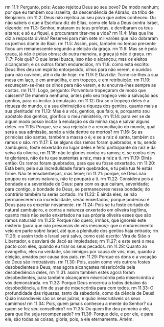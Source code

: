 rm 11.1: Pergunto, pois: Acaso rejeitou Deus ao seu povo? De modo nenhum; por que eu também sou israelita, da descendência de Abraão, da tribo de Benjamim.
rm 11.2: Deus não rejeitou ao seu povo que antes conheceu. Ou não sabeis o que a Escritura diz de Elias, como ele fala a Deus contra Israel, dizendo:
rm 11.3: Senhor, mataram os teus profetas, e derribaram os teus altares; e só eu fiquei, e procuraram tirar-me a vida?
rm 11.4: Mas que lhe diz a resposta divina? Reservei para mim sete mil varões que não dobraram os joelhos diante de Baal.
rm 11.5: Assim, pois, também no tempo presente ficou um remanescente segundo a eleição da graça.
rm 11.6: Mas se é pela graça, já não é pelas obras; de outra maneira, a graça já não é graça.
rm 11.7: Pois quê? O que Israel busca, isso não o alcançou; mas os eleitos alcançaram; e os outros foram endurecidos,
rm 11.8: como está escrito: Deus lhes deu um espírito entorpecido, olhos para não verem, e ouvidos para não ouvirem, até o dia de hoje.
rm 11.9: E Davi diz: Torne-se-lhes a sua mesa em laço, e em armadilha, e em tropeço, e em retribuição;
rm 11.10: escureçam-se-lhes os olhos para não verem, e tu encurva-lhes sempre as costas.
rm 11.11: Logo, pergunto: Porventura tropeçaram de modo que caíssem? De maneira nenhuma, antes pelo seu tropeço veio a salvação aos gentios, para os incitar à emulação.
rm 11.12: Ora se o tropeço deles é a riqueza do mundo, e a sua diminuição a riqueza dos gentios, quanto mais a sua plenitude!
rm 11.13: Mas é a vós, gentios, que falo; e, porquanto sou apóstolo dos gentios, glorifico o meu ministério,
rm 11.14: para ver se de algum modo posso incitar à emulação os da minha raça e salvar alguns deles.
rm 11.15: Porque, se a sua rejeição é a reconciliação do mundo, qual será a sua admissão, senão a vida dentre os mortos?
rm 11.16: Se as primícias são santas, também a massa o é; e se a raiz é santa, também os ramos o são.
rm 11.17: E se alguns dos ramos foram quebrados, e tu, sendo zambujeiro, foste enxertado no lugar deles e feito participante da raiz e da seiva da oliveira,
rm 11.18: não te glories contra os ramos; e, se contra eles te gloriares, não és tu que sustentas a raiz, mas a raiz a ti.
rm 11.19: Dirás então: Os ramos foram quebrados, para que eu fosse enxertado.
rm 11.20: Está bem; pela sua incredulidade foram quebrados, e tu pela tua fé estás firme. Não te ensoberbeças, mas teme;
rm 11.21: porque, se Deus não poupou os ramos naturais, não te poupará a ti.
rm 11.22: Considera pois a bondade e a severidade de Deus: para com os que caíram, severidade; para contigo, a bondade de Deus, se permaneceres nessa bondade; do contrário também tu serás cortado.
rm 11.23: E ainda eles, se não permanecerem na incredulidade, serão enxertados; porque poderoso é Deus para os enxertar novamente.
rm 11.24: Pois se tu foste cortado do natural zambujeiro, e contra a natureza enxertado em oliveira legítima, quanto mais não serão enxertados na sua própria oliveira esses que são ramos naturais!
rm 11.25: Porque não quero, irmãos, que ignoreis este mistério {para que não presumais de vós mesmos}: que o endurecimento veio em parte sobre Israel, até que a plenitude dos gentios haja entrado;
rm 11.26: e assim todo o Israel será salvo, como está escrito: Virá de Sião o Libertador, e desviará de Jacó as impiedades;
rm 11.27: e este será o meu pacto com eles, quando eu tirar os seus pecados.
rm 11.28: Quanto ao evangelho, eles na verdade, são inimigos por causa de vós; mas, quanto à eleição, amados por causa dos pais.
rm 11.29: Porque os dons e a vocação de Deus são irretratáveis.
rm 11.30: Pois, assim como vós outrora fostes desobedientes a Deus, mas agora alcançastes misericórdia pela desobediência deles,
rm 11.31: assim também estes agora foram desobedientes, para também alcançarem misericórdia pela misericórdia a vós demonstrada.
rm 11.32: Porque Deus encerrou a todos debaixo da desobediência, a fim de usar de misericórdia para com todos.
rm 11.33: Ó profundidade das riquezas, tanto da sabedoria, como da ciência de Deus! Quão insondáveis são os seus juízos, e quão inescrutáveis os seus caminhos!
rm 11.34: Pois, quem jamais conheceu a mente do Senhor? ou quem se fez seu conselheiro?
rm 11.35: Ou quem lhe deu primeiro a ele, para que lhe seja recompensado?
rm 11.36: Porque dele, e por ele, e para ele, são todas as coisas; glória, pois, a ele eternamente. Amém.
